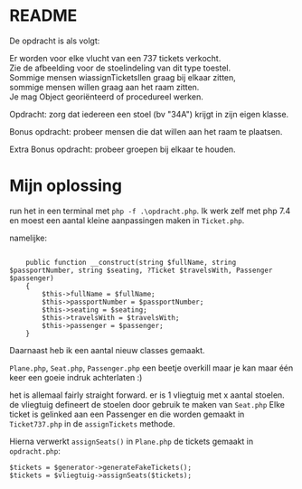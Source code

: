 # README

De opdracht is als volgt:

Er worden voor elke vlucht van een 737 tickets verkocht.  
Zie de afbeelding voor de stoelindeling van dit type toestel.  
Sommige mensen wiassignTicketsllen graag bij elkaar zitten,  
sommige mensen willen graag aan het raam zitten.  
Je mag Object georiënteerd of procedureel werken.

Opdracht: zorg dat iedereen een stoel (bv "34A") krijgt in zijn eigen klasse.

Bonus opdracht: probeer mensen die dat willen aan het raam te plaatsen.

Extra Bonus opdracht: probeer groepen bij elkaar te houden.

# Mijn oplossing

run het in een terminal met `php -f .\opdracht.php`.
Ik werk zelf met php 7.4 en moest een aantal kleine aanpassingen maken in `Ticket.php`.

namelijke:

```

    public function __construct(string $fullName, string $passportNumber, string $seating, ?Ticket $travelsWith, Passenger $passenger)
    {
        $this->fullName = $fullName;
        $this->passportNumber = $passportNumber;
        $this->seating = $seating;
        $this->travelsWith = $travelsWith;
        $this->passenger = $passenger;
    }

```

Daarnaast heb ik een aantal nieuw classes gemaakt. 

`Plane.php`, `Seat.php`, `Passenger.php`
een beetje overkill maar je kan maar één keer een goeie indruk achterlaten :)

het is allemaal fairly straight forward.
er is 1 vliegtuig met x aantal stoelen. de vliegtuig defineert de stoelen door gebruik te maken van `Seat.php`
Elke ticket is gelinked aan een Passenger en die worden gemaakt in `Ticket737.php` in de `assignTickets` methode.

Hierna verwerkt `assignSeats()` in `Plane.php` de tickets gemaakt in `opdracht.php`:

```
$tickets = $generator->generateFakeTickets();
$tickets = $vliegtuig->assignSeats($tickets);
```

